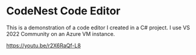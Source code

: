 # CodeNest Code Editor

This is a demonstration of a code editor I created in a C# project. I use VS 2022 Community on an Azure VM instance.

https://youtu.be/r2X6RaQf-L8
